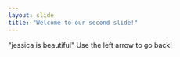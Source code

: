 ```yaml
---
layout: slide
title: "Welcome to our second slide!"
---
```

"jessica is beautiful"
Use the left arrow to go back!
